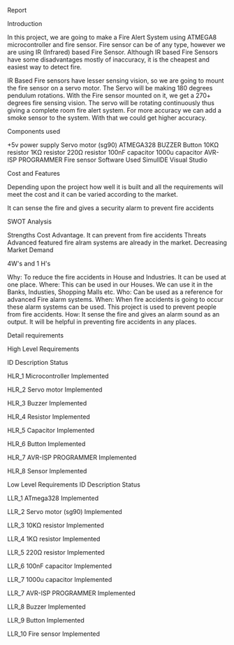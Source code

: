 Report

Introduction

In this project, we are going to make a Fire Alert System using ATMEGA8 microcontroller and fire sensor. Fire sensor can be of any type, however we are using IR (Infrared) based Fire Sensor. Although IR based Fire Sensors have some disadvantages mostly of inaccuracy, it is the cheapest and easiest way to detect fire.

IR Based Fire sensors have lesser sensing vision, so we are going to mount the fire sensor on a servo motor. The Servo will be making 180 degrees pendulum rotations. With the Fire sensor mounted on it, we get a 270+ degrees fire sensing vision. The servo will be rotating continuously thus giving a complete room fire alert system. For more accuracy we can add a smoke sensor to the system. With that we could get higher accuracy.

Components used

+5v power supply
Servo motor (sg90)
ATMEGA328 BUZZER
Button
10KΩ resistor
1KΩ resistor
220Ω resistor
100nF capacitor
1000u capacitor
AVR-ISP PROGRAMMER
Fire sensor
Software Used
SimulIDE
Visual Studio

Cost and Features

Depending upon the project how well it is built and all the requirements will meet the cost and it can be varied according to the market.

It can sense the fire and gives a security alarm to prevent fire accidents

SWOT Analysis

Strengths
Cost Advantage.
It can prevent from fire accidents
Threats
Advanced featured fire alram systems are already in the market.
Decreasing Market Demand

4W's and 1 H's

Why:
To reduce the fire accidents in House and Industries.
It can be used at one place.
Where:
This can be used in our Houses.
We can use it in the Banks, Industies, Shopping Malls etc.
Who:
Can be used as a reference for advanced Fire alarm systems.
When:
When fire accidents is going to occur these alarm systems can be used.
This project is used to prevent people from fire accidents.
How:
It sense the fire and gives an alarm sound as an output.
It will be helpful in preventing fire accidents in any places.

Detail requirements

High Level Requirements

ID	Description	Status

HLR_1	Microcontroller	Implemented

HLR_2	Servo motor	Implemented

HLR_3	Buzzer	Implemented

HLR_4	Resistor	Implemented

HLR_5	Capacitor	Implemented

HLR_6	Button	Implemented

HLR_7	AVR-ISP PROGRAMMER	Implemented

HLR_8	Sensor	Implemented



Low Level Requirements
ID	Description	Status

LLR_1	ATmega328	Implemented

LLR_2	Servo motor (sg90)	Implemented

LLR_3	10KΩ resistor	Implemented

LLR_4	1KΩ resistor	Implemented

LLR_5	220Ω resistor	Implemented

LLR_6	100nF capacitor	Implemented

LLR_7	1000u capacitor	Implemented

LLR_7	AVR-ISP PROGRAMMER	Implemented

LLR_8	Buzzer	Implemented

LLR_9	Button	Implemented

LLR_10	Fire sensor	Implemented
